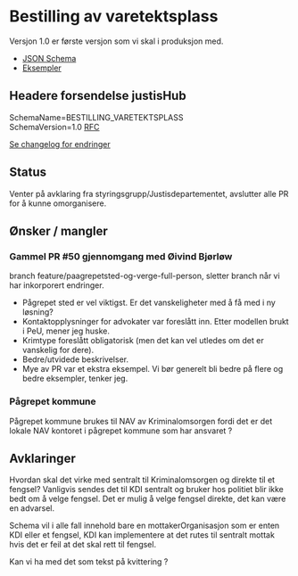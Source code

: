 # Bestilling av varetektsplass
Versjon 1.0 er første versjon som vi skal i produksjon med.
* [JSON Schema](1.0/bestillingAvVaretektsplass.schema.json)
* [Eksempler](1.0/eksempelfiler/)

## Headere forsendelse justisHub
SchemaName=BESTILLING_VARETEKTSPLASS  
SchemaVersion=1.0
[RFC](../../../rfc/MessageName-header.md)

[Se changelog for endringer](changelog.md)

## Status
Venter på avklaring fra styringsgrupp/Justisdepartementet, avslutter alle PR for å kunne omorganisere.

## Ønsker / mangler
### Gammel PR #50 gjennomgang med Øivind Bjørløw
branch feature/paagrepetsted-og-verge-full-person, sletter branch når vi har inkorporert endringer.

- Pågrepet sted er vel viktigst. Er det vanskeligheter med å få med i ny løsning?
- Kontaktopplysninger for advokater var foreslått inn. Etter modellen brukt i PeU, mener jeg huske.
- Krimtype foreslått obligatorisk (men det kan vel utledes om det er vanskelig for dere).
- Bedre/utvidede beskrivelser.
- Mye av PR var et ekstra eksempel. Vi bør generelt bli bedre på flere og bedre eksempler, tenker jeg.
### Pågrepet kommune
Pågrepet kommune brukes til NAV av Kriminalomsorgen fordi det er det lokale NAV kontoret i pågrepet kommune som har ansvaret ?

## Avklaringer
Hvordan skal det virke med sentralt til Kriminalomsorgen og direkte til et fengsel?
Vanligvis sendes det til KDI sentralt og bruker hos politiet blir ikke bedt om å velge fengsel. Det er mulig å velge fengsel direkte, det kan være en advarsel.

Schema vil i alle fall innehold bare en mottakerOrganisasjon som er enten KDI eller et fengsel, KDI kan implementere at det rutes til sentralt mottak hvis det er feil at det skal rett til fengsel.

Kan vi ha med det som tekst på kvittering ?